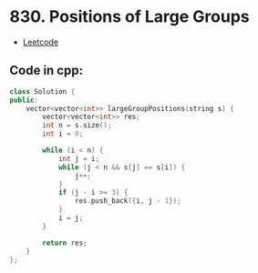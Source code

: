 # 830. Positions of Large Groups
- [Leetcode](https://leetcode.com/problems/positions-of-large-groups/submissions/1610806371/)
## Code in cpp:
```cpp
class Solution {
public:
    vector<vector<int>> largeGroupPositions(string s) {
        vector<vector<int>> res;
        int n = s.size();
        int i = 0;

        while (i < n) {
            int j = i;
            while (j < n && s[j] == s[i]) {
                j++;
            }
            if (j - i >= 3) {
                res.push_back({i, j - 1});
            }
            i = j;
        }

        return res;
    }
};

```
